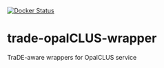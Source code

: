 [![Docker Status](https://dockerbuildbadges.quelltext.eu/status.svg?organization=trade4chor&repository=trade-opalclus-wrapper)](https://hub.docker.com/r/trade4chor/trade-opalclus-wrapper/)

# trade-opalCLUS-wrapper
TraDE-aware wrappers for OpalCLUS service
